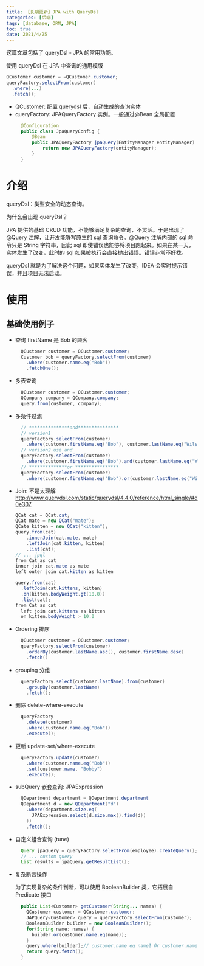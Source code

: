 ```yaml
---
title: 【长期更新】JPA with QueryDsl
categories: [后端]
tags: [database, ORM, JPA]
toc: true
date: 2021/4/25
---
```


这篇文章包括了 queryDsl - JPA 的常用功能。

<!-- more -->

使用 queryDsl 在 JPA 中查询的通用模版

```java
QCustomer customer = =QCustomer.customer;
queryFactory.selectFrom(customer)
  .where(...)
  .fetch();
```

- QCustomer: 配置 querydsl 后，自动生成的查询实体
- queryFactory: JPAQueryFactory 实例。一般通过@Bean 全局配置
  ```java
    @Configuration
    public class JpaQueryConfig {
        @Bean
        public JPAQueryFactory jpaQuery(EntityManager entityManager) {
            return new JPAQueryFactory(entityManager);
        }
    }
  ```

# 介绍

queryDsl：类型安全的动态查询。

为什么会出现 queryDsl？

JPA 提供的基础 CRUD 功能，不能够满足复杂的查询，不灵活。于是出现了@Query 注解，让开发能够写原生的 sql 查询命令。@Query 注解内部的 sql 命令只是 String 字符串，因此 sql 即使错误也能够将项目跑起来。如果在某一天，实体发生了改变，此时的 sql 如果被执行会直接抛出错误。错误非常不好找。

queryDsl 就是为了解决这个问题，如果实体发生了改变，IDEA 会实时提示错误，并且项目无法启动。

# 使用

## 基础使用例子

- 查询 firstName 是 Bob 的顾客
  ```java
    QCustomer customer = QCustomer.customer;
    Customer bob = queryFactory.selectFrom(customer)
      .where(customer.name.eq("Bob"))
      .fetchOne();
  ```
- 多表查询
  ```java
    QCustomer customer = QCustomer.customer;
    QCompany company = QCompany.company;
    query.from(customer, company);
  ```
- 多条件过滤
  ```java
    // ***************and***************
    // version1
    queryFactory.selectFrom(customer)
      .where(customer.firstName.eq("Bob"), customer.lastName.eq("Wilson"));
    // version2 use and
    queryFactory.selectFrom(customer)
      .where(customer.firstName.eq("Bob").and(customer.lastName.eq("Wilson")))
    // **************or ****************
    queryFactory.selectFrom(customer)
      .where(customer.firstName.eq("Bob").or(customer.lastName.eq("Wilson")))
  ```
- Join: 不是太理解
  http://www.querydsl.com/static/querydsl/4.4.0/reference/html_single/#d0e307

  ```java
  QCat cat = QCat.cat;
  QCat mate = new QCat("mate");
  QCate kitten = new QCat("kitten");
  query.from(cat)
      .innerJoin(cat.mate, mate)
      .leftJoin(cat.kitten, kitten)
      .list(cat);
  // ... jpql
  from Cat as cat
  inner join cat.mate as mate
  left outer join cat.kitten as kitten

  query.from(cat)
    .leftJoin(cat.kittens, kitten)
    .on(kitten.bodyWeight.gt(10.0))
    .list(cat);
  from Cat as cat
    left join cat.kittens as kitten
    on kitten.bodyWeight > 10.0
  ```

* Ordering 排序
  ```java
    QCustomer customer = QCustomer.customer;
    queryFactory.selectFrom(customer)
      .orderBy(customer.lastName.asc(), customer.firstName.desc)
      .fetch()
  ```
* grouping 分组
  ```java
    queryFactory.select(customer.lastName).from(customer)
      .groupBy(customer.lastName)
      .fetch();
  ```

- 删除 delete-where-execute
  ```java
    queryFactory
      .delete(customer)
      .where(customer.name.eq("Bob"))
      .execute();
  ```
- 更新 update-set/where-execute
  ```java
    queryFactory.update(customer)
      .where(customer.name.eq("Bob"))
      .set(customer.name, "Bobby")
      .execute();
  ```
- subQuery 嵌套查询: JPAExpression

  ```java
    QDepartment department = QDepartment.department
    QDepartment d = new QDepartment("d")
      .where(department.size.eq(
        JPAExpression.select(d.size.max().find(d))
      ))
      .fetch();
  ```

- 自定义组合查询 (tune)
  ```java
    Query jpaQuery = queryFactory.selectFrom(employee).createQuery();
    // ... custom query
    List results = jpaQuery.getResultList();
  ```

* 复杂断言操作

  为了实现复杂的条件判断，可以使用 BooleanBuilder 类，它拓展自 Predicate 接口

  ```java
    public List<Customer> getCustomer(String... names) {
      QCustomer customer = QCustomer.customer;
      JAPQuery<Customer> query = queryFactory.selectFrom(Customer);
      BooleanBuilder builder = new BooleanBuilder();
      for(String name: names) {
        builder.or(customer.name.eq(name));
      }
      query.where(builder);// customer.name eq name1 Or customer.name eq name2 Or ...
      return query.fetch();
    }
  ```
